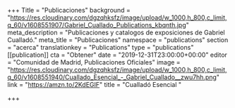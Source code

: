 +++
Title = "Publicaciones"
background = "https://res.cloudinary.com/dgzqhksfz/image/upload/w_1000,h_800,c_limit,q_60/v1608551907/Gabriel_Cuallado_Publications_kbqnth.jpg"
meta_description = "Publicaciones y catalogos de exposiciones de Gabriel Cualladó."
meta_title = "Publicaciones"
namespace = "publications"
section = "acerca"
translationkey = "Publications"
type = "publications"
[[publication]]
cta = "Obtener"
date = "2019-12-31T23:00:00+00:00"
editor = "Comunidad de Madrid, Publicaciones Oficiales"
image = "https://res.cloudinary.com/dgzqhksfz/image/upload/w_1000,h_800,c_limit,q_60/v1608551940/Cuallado_Esencial_-_Gabriel_Cuallado__zwu7hh.png"
link = "https://amzn.to/2KdEGIF"
title = "Cualladó Esencial "

+++
